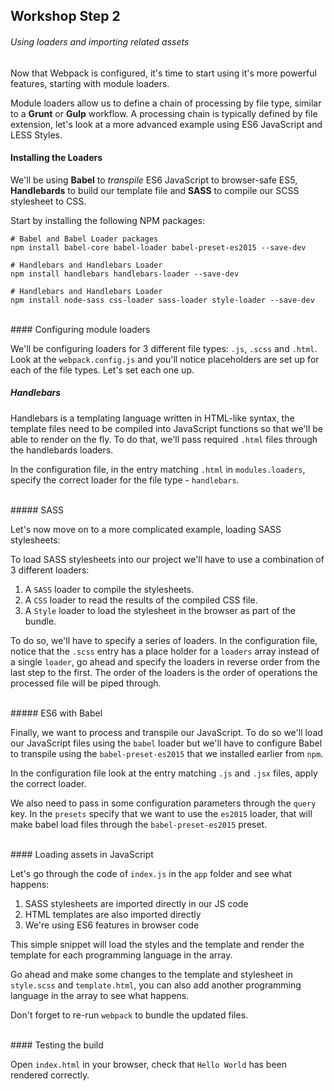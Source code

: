 ## Workshop Step 2
###### Using loaders and importing related assets

Now that Webpack is configured, it's time to start using it's more powerful features, starting with module loaders.

Module loaders allow us to define a chain of processing by file type, similar to a **Grunt** or **Gulp** workflow.
A processing chain is typically defined by file extension, let's look at a more advanced example using ES6 JavaScript and LESS Styles.


#### Installing the Loaders

We'll be using **Babel** to *transpile* ES6 JavaScript to browser-safe ES5, **Handlebards** to build our template file and **SASS** to compile our SCSS stylesheet to CSS.

Start by installing the following NPM packages:

```
# Babel and Babel Loader packages
npm install babel-core babel-loader babel-preset-es2015 --save-dev

# Handlebars and Handlebars Loader
npm install handlebars handlebars-loader --save-dev

# Handlebars and Handlebars Loader
npm install node-sass css-loader sass-loader style-loader --save-dev
```


<br/>
#### Configuring module loaders

We'll be configuring loaders for 3 different file types: `.js`, `.scss` and `.html`. Look at the `webpack.config.js` and you'll notice placeholders are set up for each of the file types. Let's set each one up.


##### Handlebars

Handlebars is a templating language written in HTML-like syntax, the template files need to be compiled into JavaScript functions so that we'll be able to render on the fly. To do that, we'll pass required `.html` files through the handlebards loaders.

In the configuration file, in the entry matching `.html` in `modules.loaders`, specify the correct loader for the file type - `handlebars`.

<br/>
##### SASS

Let's now move on to a more complicated example, loading SASS stylesheets:

To load SASS stylesheets into our project we'll have to use a combination of 3 different loaders:

1. A `SASS` loader to compile the stylesheets.
2. A `CSS` loader to read the results of the compiled CSS file.
3. A `Style` loader to load the stylesheet in the browser as part of the bundle.

To do so, we'll have to specify a series of loaders. In the configuration file, notice that the `.scss` entry has a place holder for a `loaders` array instead of a single `loader`, go ahead and specify the loaders in reverse order from the last step to the first. The order of the loaders is the order of operations the processed file will be piped through.

<br/>
##### ES6 with Babel

Finally, we want to process and transpile our JavaScript. To do so we'll load our JavaScript files using the `babel` loader but we'll have to configure Babel to transpile using the `babel-preset-es2015` that we installed earlier from `npm`.

In the configuration file look at the entry matching `.js` and `.jsx` files, apply the correct loader.

We also need to pass in some configuration parameters through the `query` key. In the `presets` specify that we want to use the `es2015` loader, that will make babel load files through the `babel-preset-es2015` preset.

<br/>
#### Loading assets in JavaScript

Let's go through the code of `index.js` in the `app` folder and see what happens:

1. SASS stylesheets are imported directly in our JS code
2. HTML templates are also imported directly
3. We're using ES6 features in browser code

This simple snippet will load the styles and the template and render the template for each programming language in the array.

Go ahead and make some changes to the template and stylesheet in `style.scss` and `template.html`, you can also add another programming language in the array to see what happens.

Don't forget to re-run `webpack` to bundle the updated files.

<br/>
#### Testing the build

Open `index.html` in your browser, check that `Hello World` has been rendered correctly.
